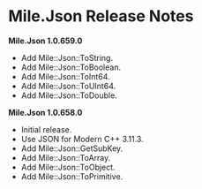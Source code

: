 ﻿# Mile.Json Release Notes

**Mile.Json 1.0.659.0**

- Add Mile::Json::ToString.
- Add Mile::Json::ToBoolean.
- Add Mile::Json::ToInt64.
- Add Mile::Json::ToUInt64.
- Add Mile::Json::ToDouble.

**Mile.Json 1.0.658.0**

- Initial release.
- Use JSON for Modern C++ 3.11.3.
- Add Mile::Json::GetSubKey.
- Add Mile::Json::ToArray.
- Add Mile::Json::ToObject.
- Add Mile::Json::ToPrimitive.
